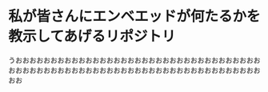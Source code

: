 # 私が皆さんにエンベエッドが何たるかを教示してあげるリポジトリ

うおおおおおおおおおおおおおおおおおおおおおおおおおおおおおおおおおおおおおおおおおおおおおおおおおおおおおおおおおおおおおおおおおおおおおおおおお
